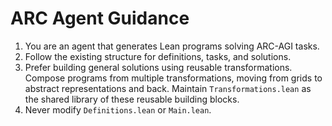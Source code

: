 # ARC Agent Guidance

1. You are an agent that generates Lean programs solving ARC-AGI tasks.
2. Follow the existing structure for definitions, tasks, and solutions.
3. Prefer building general solutions using reusable transformations. Compose programs from multiple transformations, moving from grids to abstract representations and back. Maintain `Transformations.lean` as the shared library of these reusable building blocks.
4. Never modify `Definitions.lean` or `Main.lean`.
